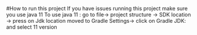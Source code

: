 #How to run this project 
If you have issues running this project make sure
you use java 11
To use java 11 :
go to file-> project structure -> SDK location ->
press on Jdk location moved to Gradle Settings-> click on Gradle JDK: and select 11 version

